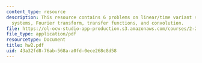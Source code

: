 ```yaml
---
content_type: resource
description: This resource contains 6 problems on linear/time variant systems, LTI
  systems, Fourier transform, transfer functions, and convolution.
file: https://ol-ocw-studio-app-production.s3.amazonaws.com/courses/2-22-design-principles-for-ocean-vehicles-13-42-spring-2005/43a32fd876ab568aa0fd0ece268c8d58_hw2.pdf
file_type: application/pdf
resourcetype: Document
title: hw2.pdf
uid: 43a32fd8-76ab-568a-a0fd-0ece268c8d58
---
```

